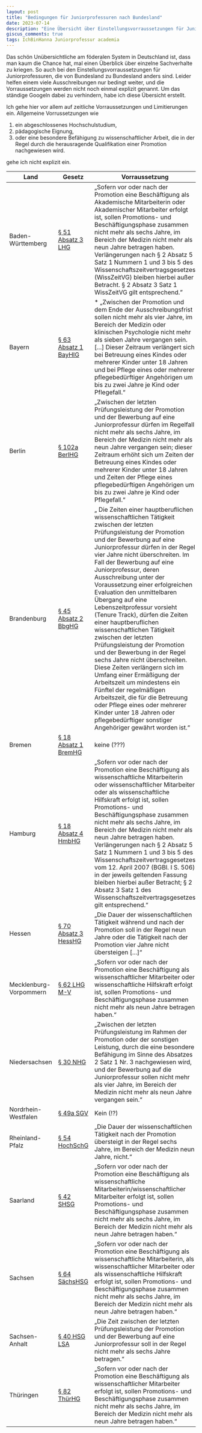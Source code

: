 ```yaml
---
layout: post
title: "Bedingungen für Juniorprofessuren nach Bundesland"
date: 2023-07-14
description: "Eine Übersicht über Einstellungsvorraussetzungen für Juniorprofessuren."
giscus_comments: true
tags: IchBinHanna Juniorprofessur academia
---
```

Das schön Unübersichtliche am föderalen System in Deutschland ist, dass man kaum die Chance hat, mal einen Überblick über einzelne Sachverhalte zu kriegen. So auch bei den Einstellungsvorraussetzungen für Juniorprofessuren, die von Bundesland zu Bundesland anders sind. Leider helfen einem viele Ausschreibungen nur bedingt weiter, und die Vorraussetzungen werden nicht noch einmal explizit genannt. Um das ständige Googeln dabei zu verhindern, habe ich diese Übersicht erstellt.

Ich gehe hier vor allem auf zeitliche Vorraussetzungen und Limitierungen ein. Allgemeine Vorrussetzungen wie

1.    ein abgeschlossenes Hochschulstudium,
2.    pädagogische Eignung,
3.    oder eine besondere Befähigung zu wissenschaftlicher Arbeit, die in der Regel durch die herausragende Qualifikation einer Promotion nachgewiesen wird.

gehe ich nicht explizit ein.

| Land | Gesetz | Vorraussetzung |
|---|---|---|
| Baden-Württemberg | [§ 51 Absatz 3 LHG](https://www.landesrecht-bw.de/jportal/?quelle=jlink&docid=jlr-HSchulGBWV28P51&psml=bsbawueprod.psml&max=true) | „Sofern vor oder nach der Promotion eine Beschäftigung als Akademische Mitarbeiterin oder Akademischer Mitarbeiter erfolgt ist, sollen Promotions- und Beschäftigungsphase zusammen nicht mehr als sechs Jahre, im Bereich der Medizin nicht mehr als neun Jahre betragen haben. Verlängerungen nach § 2 Absatz 5 Satz 1 Nummern 1 und 3 bis 5 des Wissenschaftszeitvertragsgesetzes (WissZeitVG) bleiben hierbei außer Betracht. § 2 Absatz 3 Satz 1 WissZeitVG gilt entsprechend.”|
| Bayern | [§ 63 Absatz 1 BayHIG](https://www.gesetze-bayern.de/Content/Document/BayHIG-63) | * „Zwischen der Promotion und dem Ende der Ausschreibungsfrist sollen nicht mehr als vier Jahre, im Bereich der Medizin oder klinischen Psychologie nicht mehr als sieben Jahre vergangen sein. [...] Dieser Zeitraum verlängert sich bei Betreuung eines Kindes oder mehrerer Kinder unter 18 Jahren und bei Pflege eines oder mehrerer pflegebedürftiger Angehörigen um bis zu zwei Jahre je Kind oder Pflegefall.“ |
| Berlin | [§ 102a BerlHG](https://gesetze.berlin.de/bsbe/document/jlr-HSchulGBE2011V27P102a) | „Zwischen der letzten Prüfungsleistung der Promotion und der Bewerbung auf eine Juniorprofessur dürfen im Regelfall nicht mehr als sechs Jahre, im Bereich der Medizin nicht mehr als neun Jahre vergangen sein; dieser Zeitraum erhöht sich um Zeiten der Betreuung eines Kindes oder mehrerer Kinder unter 18 Jahren und Zeiten der Pflege eines pflegebedürftigen Angehörigen um bis zu zwei Jahre je Kind oder Pflegefall.“ |
| Brandenburg | [§ 45 Absatz 2 BbgHG](https://bravors.brandenburg.de/gesetze/bbghg#45) | „ Die Zeiten einer hauptberuflichen wissenschaftlichen Tätigkeit zwischen der letzten Prüfungsleistung der Promotion und der Bewerbung auf eine Juniorprofessur dürfen in der Regel vier Jahre nicht überschreiten. Im Fall der Bewerbung auf eine Juniorprofessur, deren Ausschreibung unter der Voraussetzung einer erfolgreichen Evaluation den unmittelbaren Übergang auf eine Lebenszeitprofessur vorsieht (Tenure Track), dürfen die Zeiten einer hauptberuflichen wissenschaftlichen Tätigkeit zwischen der letzten Prüfungsleistung der Promotion und der Bewerbung in der Regel sechs Jahre nicht überschreiten. Diese Zeiten verlängern sich im Umfang einer Ermäßigung der Arbeitszeit um mindestens ein Fünftel der regelmäßigen Arbeitszeit, die für die Betreuung oder Pflege eines oder mehrerer Kinder unter 18 Jahren oder pflegebedürftiger sonstiger Angehöriger gewährt worden ist.“ |
| Bremen | [§ 18 Absatz 1 BremHG](https://www.transparenz.bremen.de/metainformationen/bremisches-hochschulgesetz-in-der-fassung-vom-9-mai-2007-190931?asl=bremen203_tpgesetz.c.55340.de&template=20_gp_ifg_meta_detail_d#jlr-HSchulGBR2007V23P18) | keine (???) |
| Hamburg | [§ 18 Absatz 4 HmbHG](https://www.landesrecht-hamburg.de/bsha/document/jlr-HSchulGHAV28P18) | „Sofern vor oder nach der Promotion eine Beschäftigung als wissenschaftliche Mitarbeiterin oder wissenschaftlicher Mitarbeiter oder als wissenschaftliche Hilfskraft erfolgt ist, sollen Promotions- und Beschäftigungsphase zusammen nicht mehr als sechs Jahre, im Bereich der Medizin nicht mehr als neun Jahre betragen haben. Verlängerungen nach § 2 Absatz 5 Satz 1 Nummern 1 und 3 bis 5 des Wissenschaftszeitvertragsgesetzes vom 12. April 2007 (BGBl. I S. 506) in der jeweils geltenden Fassung bleiben hierbei außer Betracht; § 2 Absatz 3 Satz 1 des Wissenschaftszeitvertragsgesetzes gilt entsprechend.“ |
| Hessen | [§ 70 Absatz 3 HessHG](https://www.rv.hessenrecht.hessen.de/bshe/document/jlr-HSchulGHE2022pP70) | „Die Dauer der wissenschaftlichen Tätigkeit während und nach der Promotion soll in der Regel neun Jahre oder die Tätigkeit nach der Promotion vier Jahre nicht übersteigen [...]“ |
| Mecklenburg-Vorpommern |[§ 62 LHG M-V](https://www.lexsoft.de/cgi-bin/lexsoft/justizportal_nrw.cgi?xid=188048,63) | „Sofern vor oder nach der Promotion eine Beschäftigung als wissenschaftlicher Mitarbeiter oder wissenschaftliche Hilfskraft erfolgt ist, sollen Promotions- und Beschäftigungsphase zusammen nicht mehr als neun Jahre betragen haben.“
| Niedersachsen | [§ 30 NHG](https://www.lexsoft.de/cgi-bin/lexsoft/justizportal_nrw.cgi?xid=173062,31) | „Zwischen der letzten Prüfungsleistung im Rahmen der Promotion oder der sonstigen Leistung, durch die eine besondere Befähigung im Sinne des Absatzes 2 Satz 1 Nr. 3 nachgewiesen wird, und der Bewerbung auf die Juniorprofessur sollen nicht mehr als vier Jahre, im Bereich der Medizin nicht mehr als neun Jahre vergangen sein.“
| Nordrhein-Westfalen | [§ 49a SGV](https://recht.nrw.de/lmi/owa/br_bes_detail?sg=0&menu=0&bes_id=4877&anw_nr=2&aufgehoben=N&det_id=337709) | Kein (!?)
| Rheinland-Pfalz | [§ 54 HochSchG](https://landesrecht.rlp.de/bsrp/document/jlr-HSchulGRP2020V3P54) | „Die Dauer der wissenschaftlichen Tätigkeit nach der Promotion übersteigt in der Regel sechs Jahre, im Bereich der Medizin neun Jahre, nicht.“
| Saarland | [§ 42 SHSG](https://www.lexsoft.de/cgi-bin/lexsoft/justizportal_nrw.cgi?xid=7725001,43) | „Sofern vor oder nach der Promotion eine Beschäftigung als wissenschaftliche Mitarbeiterin/wissenschaftlicher Mitarbeiter erfolgt ist, sollen Promotions- und Beschäftigungsphase zusammen nicht mehr als sechs Jahre, im Bereich der Medizin nicht mehr als neun Jahre betragen haben.“
| Sachsen | [§ 64 SächsHSG](https://www.revosax.sachsen.de/vorschrift/19986-Saechsisches-Hochschulgesetz#p64) | „Sofern vor oder nach der Promotion eine Beschäftigung als wissenschaftliche Mitarbeiterin, als wissenschaftlicher Mitarbeiter oder als wissenschaftliche Hilfskraft erfolgt ist, sollen Promotions- und Beschäftigungsphase zusammen nicht mehr als sechs Jahre, im Bereich der Medizin nicht mehr als neun Jahre betragen haben.“
| Sachsen-Anhalt | [§ 40 HSG LSA](https://www.lexsoft.de/cgi-bin/lexsoft/justizportal_nrw.cgi?xid=316473,41) | „Die Zeit zwischen der letzten Prüfungsleistung der Promotion und der Bewerbung auf eine Juniorprofessur soll in der Regel nicht mehr als sechs Jahre betragen.“
| Thüringen | [§ 82 ThürHG](https://www.lexsoft.de/cgi-bin/lexsoft/justizportal_nrw.cgi?xid=2598713,83) | „Sofern vor oder nach der Promotion eine Beschäftigung als wissenschaftlicher Mitarbeiter erfolgt ist, sollen Promotions- und Beschäftigungsphase zusammen nicht mehr als sechs Jahre, im Bereich der Medizin nicht mehr als neun Jahre betragen haben.“
